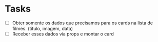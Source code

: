 # Tasks

- [ ] Obter somente os dados que precisamos para os cards na lista de filmes. (titulo, imagem, data)
- [ ] Receber esses dados via props e montar o card
